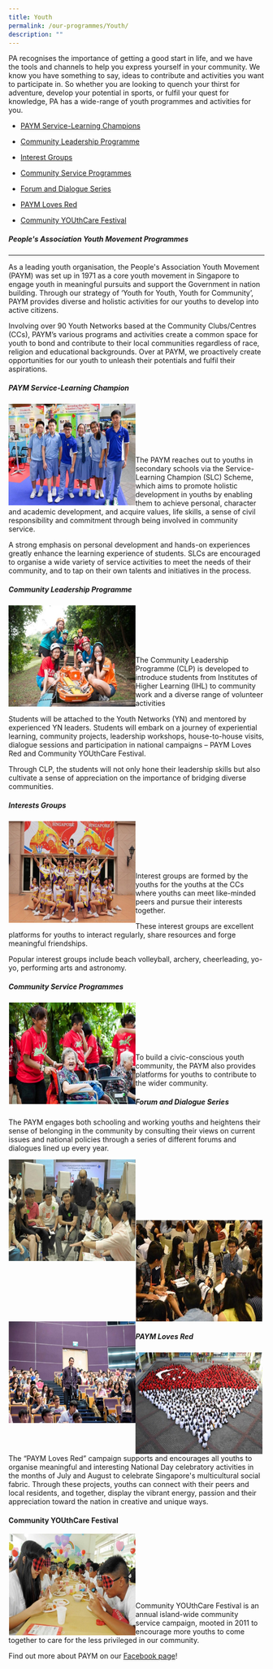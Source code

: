 ```yaml
---
title: Youth
permalink: /our-programmes/Youth/
description: ""
---
```


PA recognises the importance of getting a good start in life, and we have the tools and channels to help you express yourself in your community. We know you have something to say, ideas to contribute and activities you want to participate in. So whether you are looking to quench your thirst for adventure, develop your potential in sports, or fulfil your quest for knowledge, PA has a wide-range of youth programmes and activities for you.

* <a href="#Paym_Ser_LC">PAYM Service-Learning Champions</a>
* <a href="#Community_Leadership_Pgm">Community Leadership Programme</a>

* <a href="#Interests_Group">Interest Groups</a>
* <a href="#Community_Service_Programmes">Community Service Programmes</a>
* <a href="#Forum_Dialogue_Series"> Forum and Dialogue Series</a>
* <a href="#Paym_Loves_Red">PAYM Loves Red</a>
* <a href="#Community_Youthcare_festival">Community YOUthCare Festival</a>

##### People's Association Youth Movement Programmes
----------------------------------------------

As a leading youth organisation, the People's Association Youth Movement (PAYM) was set up in 1971 as a core youth movement in Singapore to engage youth in meaningful pursuits and support the Government in nation building. Through our strategy of ‘Youth for Youth, Youth for Community’, PAYM provides diverse and holistic activities for our youths to develop into active citizens.

Involving over 90 Youth Networks based at the Community Clubs/Centres (CCs), PAYM’s various programs and activities create a common space for youth to bond and contribute to their local communities regardless of race, religion and educational backgrounds. Over at PAYM, we proactively create opportunities for our youth to unleash their potentials and fulfil their aspirations.

<a id="Paym_Ser_LC"></a>
##### PAYM Service-Learning Champion

<img style="height:200px;width:250px" align="left" src="/images/Programmes/Youth/SLC.jpg"><br><br><br><br><br><br>
The PAYM reaches out to youths in secondary schools via the Service-Learning Champion (SLC) Scheme, which aims to promote holistic development in youths by enabling them to achieve personal, character and academic development, and acquire values, life skills, a sense of civil responsibility and commitment through being involved in community service.

A strong emphasis on personal development and hands-on experiences greatly enhance the learning experience of students. SLCs are encouraged to organise a wide variety of service activities to meet the needs of their community, and to tap on their own talents and initiatives in the process.

<a id="Community_Leadership_Pgm"></a>
##### Community Leadership Programme

<img style="height:200px;width:250px" align="left" src="/images/Programmes/Youth/CLP.jpg"><br><br><br><br><br>

The Community Leadership Programme (CLP) is developed to introduce students from Institutes of Higher Learning (IHL) to community work and a diverse range of volunteer activities

Students will be attached to the Youth Networks (YN) and mentored by experienced YN leaders. Students will embark on a journey of experiential learning, community projects, leadership workshops, house-to-house visits, dialogue sessions and participation in national campaigns – PAYM Loves Red and Community YOUthCare Festival.

Through CLP, the students will not only hone their leadership skills but also cultivate a sense of appreciation on the importance of bridging diverse communities.

<a id="Interests_Group"></a>
##### Interests Groups
<img style="height:200px;width:250px" align="left" src="/images/Programmes/Youth/IG.jpg"><br><br><br><br><br>

Interest groups are formed by the youths for the youths at the CCs where youths can meet like-minded peers and pursue their interests together.

These interest groups are excellent platforms for youths to interact regularly, share resources and forge meaningful friendships.

Popular interest groups include beach volleyball, archery, cheerleading, yo-yo, performing arts and astronomy.

<a id="Community_Service_Programmes"></a>
##### Community Service Programmes
<img style="height:200px;width:250px" align="left" src="/images/Programmes/Youth/Comm%20Service.jpg"><br><br><br><br><br>

To build a civic-conscious youth community, the PAYM also provides platforms for youths to contribute to the wider community.

<a id="Forum_Dialogue_Series"></a>
##### Forum and Dialogue Series

The PAYM engages both schooling and working youths and heightens their sense of belonging in the community by consulting their views on current issues and national policies through a series of different forums and dialogues lined up every year.

<img style="height:200px;width:250px" align="left" src="/images/Programmes/Youth/Dialogue%201.jpg"><br><br><br><br><br><br><br>
<img style="height:200px;width:250px" align="left" src="/images/Programmes/Youth/Dialogue%202.jpg"><br><br><br><br><br><br>

<img style="height:200px;width:250px" align="left" src="/images/Programmes/Youth/Dialogue%203.jpg"><br><br><br><br><br>

<a id="Paym_Loves_Red"></a>
##### PAYM Loves Red

<img style="height:200px;width:250px" align="left" src="/images/Programmes/Youth/PAYM%20Loves%20Red.jpg"><br><br><br><br><br>

The “PAYM Loves Red” campaign supports and encourages all youths to organise meaningful and interesting National Day celebratory activities in the months of July and August to celebrate Singapore's multicultural social fabric. Through these projects, youths can connect with their peers and local residents, and together, display the vibrant energy, passion and their appreciation toward the nation in creative and unique ways.

<a id="Community_Youthcare_festival"></a>
#### Community YOUthCare Festival 
<img style="height:200px;width:250px" align="left" src="/images/Programmes/Youth/CYF.jpg">
<br><br><br><br><br><br><br>

Community YOUthCare Festival is an annual island-wide community service campaign, mooted in 2011 to encourage more youths to come together to care for the less privileged in our community.


Find out more about PAYM on our [Facebook page](https://www.facebook.com/PAYMyouths)!